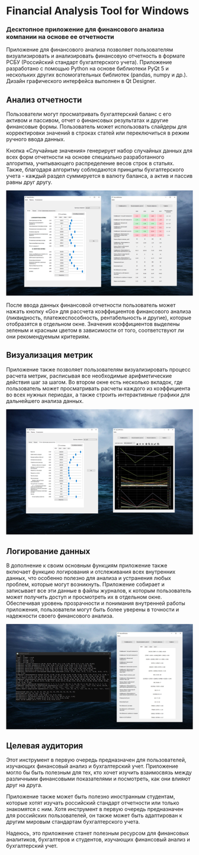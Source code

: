 # Financial Analysis Tool for Windows
### Десктопное приложение для финансового анализа компании на основе ее отчетности

Приложение для финансового анализа позволяет пользователям визуализировать и анализировать финансовую отчетность в формате РСБУ (Российский стандарт бухгалтерского учета). Приложение разработано с помощью Python на основе библиотеки PyQt 5 и нескольких других вспомогательных библиотек (pandas, numpy и др.). Дизайн графического интерфейса выполнен в Qt Designer.

## Анализ отчетности

Пользователи могут просматривать бухгалтерский баланс с его активом и пассивом, отчет о финансовых результатах и другие финансовые формы. Пользователь может использовать слайдеры для корректировки значений в строках статей или переключиться в режим ручного ввода данных. 

Кнопка «Случайные значения» генерирует набор случайных данных для всех форм отчетности на основе специально разработанного алгоритма, учитывающего распределение весов строк в статьях. Также, благодаря алгоритму соблюдаются принципы бухгалтерского учета - каждый раздел суммируется в валюту баланса, а актив и пассив равны друг другу.

![alt text](https://github.com/DmitryKostin/financial-analysis-visualizer/blob/main/promo_1.jpg?raw=true)

После ввода данных финансовой отчетности пользователь может нажать кнопку «Go» для рассчета коэффициентов финансового анализа (ликвидность, платежеспособность, рентабельность и другие), которые отобразятся в отдельном окне. Значения коэффициентов выделены зеленым и красным цветом в зависимости от того, соответствуют ли они рекомендуемым критериям. 

## Визуализация метрик

Приложение также позволяет пользователям визуализировать процесс расчета метрик, расписывая все необходимые арифметические действия шаг за шагом. Во втором окне есть несколько вкладок, где пользователь может просматривать расчеты каждого из коэффициента во всех нужных периодах, а также строить интерактивные графики для дальнейшего анализа данных.

![alt text](https://github.com/DmitryKostin/financial-analysis-visualizer/blob/main/promo_2.jpg?raw=true)

## Логирование данных

В дополнение к своим основным функциям приложение также включает функцию логирования и отслеживания всех внутренних данных, что особенно полезно для анализа и устранения любых проблем, которые могут возникнуть. Приложение собирает и записывает все эти данные в файлы журналов, к которым пользователь может получить доступ и просмотреть их в отдельном окне. Обеспечивая уровень прозрачности и понимания внутренней работы приложения, пользователи могут быть более уверены в точности и надежности своего финансового анализа.

![alt text](https://github.com/DmitryKostin/financial-analysis-visualizer/blob/main/promo_3.jpg?raw=true)

## Целевая аудитория

Этот инструмент в первую очередь предназначен для пользователей, изучающих финансовый анализ и бухгалтерский учет. Приложение могло бы быть полезным для тех, кто хочет изучить взаимосвязь между различными финансовыми показателями и посмотреть, как они влияют друг на друга. 

Приложение также может быть полезно иностранным студентам, которые хотят изучать российский стандарт отчетности или только знакомятся с ним. Хотя инструмент в первую очередь предназначен для российских пользователей, он также может быть адаптирован к другим мировым стандартам бухгалтерского учета.

Надеюсь, это приложение станет полезным ресурсом для финансовых аналитиков, бухгалтеров и студентов, изучающих финансовый анализ и бухгалтерский учет.

